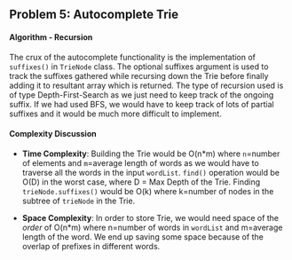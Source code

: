 ## Problem 5: Autocomplete Trie

#### Algorithm - Recursion
The crux of the autocomplete functionality is the implementation of `suffixes()` in `TrieNode` class. The optional suffixes
argument is used to track the suffixes gathered while recursing down the Trie before finally adding it to resultant array which
is returned. The type of recursion used is of type Depth-First-Search as we just need to keep track of the ongoing 
suffix. If we had used BFS, we would have to keep track of lots of partial suffixes and it would be much more difficult to 
implement.

 
#### Complexity Discussion
* **Time Complexity**:
Building the Trie would be O(n*m) where `n`=number of elements and `m`=average length of words as we would have to traverse
all the words in the input `wordList`. `find()` operation would be O(D) in the worst case, where D = Max Depth of the Trie.
Finding `trieNode.suffixes()` would be O(k) where k=number of nodes in the subtree of `trieNode` in the Trie.  

* **Space Complexity**:
In order to store Trie, we would need space of the *order* of O(n*m) where n=number of words in `wordList` and m=average
length of the word. We end up saving some space because of the overlap of prefixes in different words.  